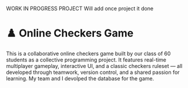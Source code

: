 WORK IN PROGRESS PROJECT Will add once project it done

# ♟️ Online Checkers Game

This is a collaborative online checkers game built by our class of 60 students as a collective programming project. It features real-time multiplayer gameplay, interactive UI, and a classic checkers ruleset — all developed through teamwork, version control, and a shared passion for learning. My team and I devolped the database for the game.


